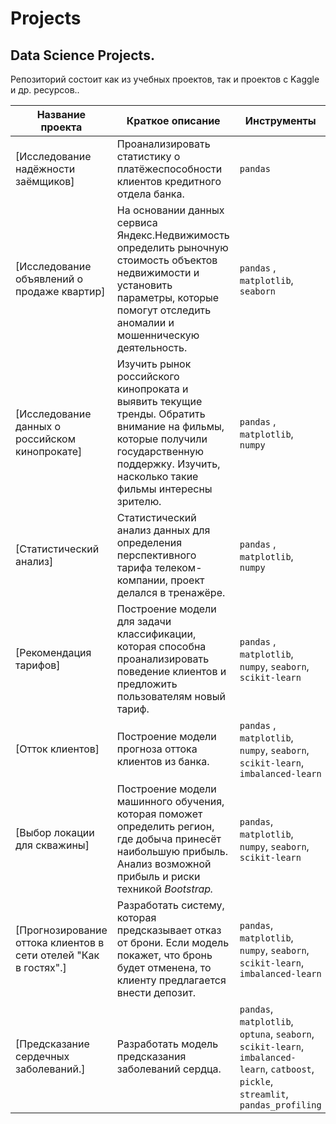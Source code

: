 # Projects
## Data Science Projects.

Репозиторий состоит как из учебных проектов, так и проектов с Kaggle и др. ресурсов..

| Название проекта  | Краткое описание | Инструменты |
|--|--|--|
[Исследование надёжности заёмщиков]| Проанализировать статистику о платёжеспособности клиентов кредитного отдела банка. | `pandas` |
[Исследование объявлений о продаже квартир] | На основании данных сервиса Яндекс.Недвижимость определить рыночную стоимость объектов недвижимости и установить параметры, которые помогут отследить аномалии и мошенническую деятельность. | `pandas` , `matplotlib`, `seaborn`|
[Исследование данных о российском кинопрокате] | Изучить рынок российского кинопроката и выявить текущие тренды. Обратить внимание на фильмы, которые получили государственную поддержку. Изучить, насколько такие фильмы интересны зрителю. | `pandas` , `matplotlib`, `numpy`|
[Статистический анализ] | Статистический анализ данных для определения перспективного тарифа телеком-компании, проект делался в тренажёре. | `pandas` , `matplotlib`, `numpy`|
[Рекомендация тарифов] | Построение модели для задачи классификации, которая способна проанализировать поведение клиентов и предложить пользователям новый тариф. | `pandas` , `matplotlib`, `numpy`, `seaborn`, `scikit-learn`|
[Отток клиентов] | Построение модели прогноза оттока клиентов из банка. | `pandas` , `matplotlib`, `numpy`, `seaborn`, `scikit-learn`, `imbalanced-learn`|
[Выбор локации для скважины] | Построение модели машинного обучения, которая поможет определить регион, где добыча принесёт наибольшую прибыль. Анализ возможной прибыль и риски техникой _Bootstrap._ | `pandas`, `matplotlib`, `numpy`, `seaborn`, `scikit-learn`|
[Прогнозирование оттока клиентов в сети отелей "Как в гостях".] | Разработать систему, которая предсказывает отказ от брони. Если модель покажет, что бронь будет отменена, то клиенту предлагается внести депозит. | `pandas`, `matplotlib`, `numpy`, `seaborn`, `scikit-learn`, `imbalanced-learn`|
[Предсказание сердечных заболеваний.] | Разработать модель предсказания заболеваний сердца. | `pandas`, `matplotlib`, `optuna`, `seaborn`, `scikit-learn`, `imbalanced-learn`, `catboost`, `pickle`, `streamlit`, `pandas_profiling`|
